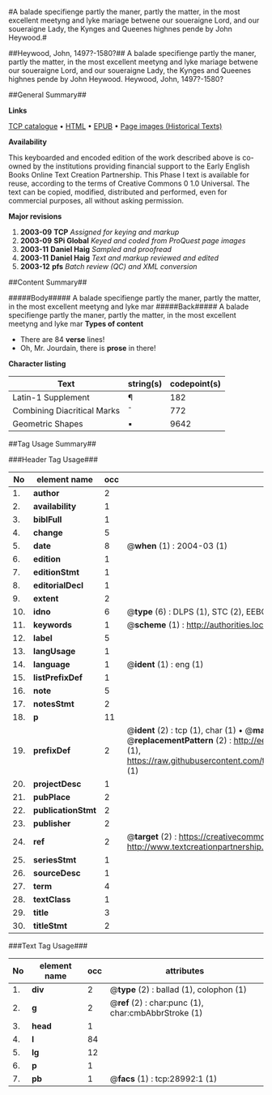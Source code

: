 #A balade specifienge partly the maner, partly the matter, in the most excellent meetyng and lyke mariage betwene our soueraigne Lord, and our soueraigne Lady, the Kynges and Queenes highnes pende by John Heywood.#

##Heywood, John, 1497?-1580?##
A balade specifienge partly the maner, partly the matter, in the most excellent meetyng and lyke mariage betwene our soueraigne Lord, and our soueraigne Lady, the Kynges and Queenes highnes pende by John Heywood.
Heywood, John, 1497?-1580?

##General Summary##

**Links**

[TCP catalogue](http://www.ota.ox.ac.uk/tcp/)  • 
[HTML](http://tei.it.ox.ac.uk/tcp/Texts-HTML/free/A03/A03165.html)  • 
[EPUB](http://tei.it.ox.ac.uk/tcp/Texts-EPUB/free/A03/A03165.epub) • 
[Page images (Historical Texts)](https://data.historicaltexts.jisc.ac.uk/view?pubId=eebo-34382492e&pageId=eebo-34382492e-28992-1)

**Availability**

This keyboarded and encoded edition of the
	       work described above is co-owned by the institutions
	       providing financial support to the Early English Books
	       Online Text Creation Partnership. This Phase I text is
	       available for reuse, according to the terms of Creative
	       Commons 0 1.0 Universal. The text can be copied,
	       modified, distributed and performed, even for
	       commercial purposes, all without asking permission.

**Major revisions**

1. __2003-09__ __TCP__ *Assigned for keying and markup*
1. __2003-09__ __SPi Global__ *Keyed and coded from ProQuest page images*
1. __2003-11__ __Daniel Haig__ *Sampled and proofread*
1. __2003-11__ __Daniel Haig__ *Text and markup reviewed and edited*
1. __2003-12__ __pfs__ *Batch review (QC) and XML conversion*

##Content Summary##

#####Body#####
A balade specifienge partly the maner, partly the matter, in the most excellent meetyng and lyke mar
#####Back#####
A balade specifienge partly the maner, partly the matter, in the most excellent meetyng and lyke mar
**Types of content**

  * There are 84 **verse** lines!
  * Oh, Mr. Jourdain, there is **prose** in there!

**Character listing**


|Text|string(s)|codepoint(s)|
|---|---|---|
|Latin-1 Supplement|¶|182|
|Combining             Diacritical Marks|̄|772|
|Geometric Shapes|▪|9642|

##Tag Usage Summary##

###Header Tag Usage###

|No|element name|occ|attributes|
|---|---|---|---|
|1.|__author__|2||
|2.|__availability__|1||
|3.|__biblFull__|1||
|4.|__change__|5||
|5.|__date__|8| @__when__ (1) : 2004-03 (1)|
|6.|__edition__|1||
|7.|__editionStmt__|1||
|8.|__editorialDecl__|1||
|9.|__extent__|2||
|10.|__idno__|6| @__type__ (6) : DLPS (1), STC (2), EEBO-CITATION (1), OCLC (1), VID (1)|
|11.|__keywords__|1| @__scheme__ (1) : http://authorities.loc.gov/ (1)|
|12.|__label__|5||
|13.|__langUsage__|1||
|14.|__language__|1| @__ident__ (1) : eng (1)|
|15.|__listPrefixDef__|1||
|16.|__note__|5||
|17.|__notesStmt__|2||
|18.|__p__|11||
|19.|__prefixDef__|2| @__ident__ (2) : tcp (1), char (1)  •  @__matchPattern__ (2) : ([0-9\-]+):([0-9IVX]+) (1), (.+) (1)  •  @__replacementPattern__ (2) : http://eebo.chadwyck.com/downloadtiff?vid=$1&page=$2 (1), https://raw.githubusercontent.com/textcreationpartnership/Texts/master/tcpchars.xml#$1 (1)|
|20.|__projectDesc__|1||
|21.|__pubPlace__|2||
|22.|__publicationStmt__|2||
|23.|__publisher__|2||
|24.|__ref__|2| @__target__ (2) : https://creativecommons.org/publicdomain/zero/1.0/ (1), http://www.textcreationpartnership.org/docs/. (1)|
|25.|__seriesStmt__|1||
|26.|__sourceDesc__|1||
|27.|__term__|4||
|28.|__textClass__|1||
|29.|__title__|3||
|30.|__titleStmt__|2||


###Text Tag Usage###

|No|element name|occ|attributes|
|---|---|---|---|
|1.|__div__|2| @__type__ (2) : ballad (1), colophon (1)|
|2.|__g__|2| @__ref__ (2) : char:punc (1), char:cmbAbbrStroke (1)|
|3.|__head__|1||
|4.|__l__|84||
|5.|__lg__|12||
|6.|__p__|1||
|7.|__pb__|1| @__facs__ (1) : tcp:28992:1 (1)|
